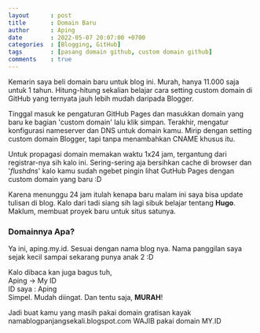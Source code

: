 ```yaml
---
layout      : post
title       : Domain Baru
author      : Aping
date        : 2022-05-07 20:07:00 +0700
categories  : [Blogging, GitHub]
tags        : [pasang domain github, custom domain github]
comments    : true
---
```

Kemarin saya beli domain baru untuk blog ini. Murah, hanya 11.000 saja untuk 1 tahun. Hitung-hitung sekalian belajar cara setting custom domain di GitHub yang ternyata jauh lebih mudah daripada Blogger.

Tinggal masuk ke pengaturan GitHub Pages dan masukkan domain yang baru ke bagian 'custom domain' lalu klik simpan. Terakhir, mengatur konfigurasi nameserver dan DNS untuk domain kamu. Mirip dengan setting custom domain Blogger, tapi tanpa menambahkan CNAME khusus itu.

Untuk propagasi domain memakan waktu 1x24 jam, tergantung dari registrar-nya sih kalo ini. Sering-sering aja bersihkan cache di browser dan '*flushdns*' kalo kamu sudah ngebet pingin lihat GutHub Pages dengan custom domain yang baru :D

Karena menunggu 24 jam itulah kenapa baru malam ini saya bisa update tulisan di blog. Kalo dari tadi siang sih lagi sibuk belajar tentang **Hugo**. Maklum, membuat proyek baru untuk situs satunya.

### Domainnya Apa?

Ya ini, aping.my.id. Sesuai dengan nama blog nya. Nama panggilan saya sejak kecil sampai sekarang punya anak 2 :D

Kalo dibaca kan juga bagus tuh,<br/>Aping -> My ID<br/>ID saya : Aping<br/>Simpel. Mudah diingat. Dan tentu saja, **MURAH**!

Jadi buat kamu yang masih pakai domain gratisan kayak namablogpanjangsekali.blogspot.com WAJIB pakai domain MY.ID
